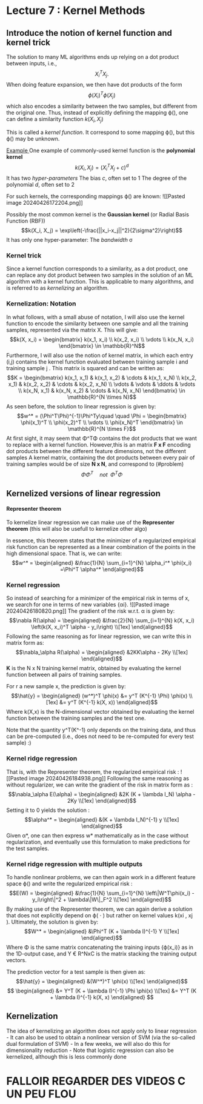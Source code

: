 
# Lecture 7 : Kernel Methods

## Introduce the notion of kernel function and kernel trick

The solution to many ML algorithms ends up relying on a dot product between inputs, i.e., $$X_i^TX_j.$$
When doing feature expansion, we then have dot products of the form $$ϕ(X_i)^T ϕ(X_j)$$ which also encodes a similarity between the two samples, but different from the original one. 
Thus, instead of explicitly defining the mapping ϕ(), one can define a similarity function $k(X_i,X_j)$

This is called a *kernel function*. It correspond to some mapping ϕ(), but this ϕ() may be unknown. 

<u>Example </u>
One example of commonly-used kernel function is the **polynomial kernel** $$k(X_i, X_j) = (X_i^TX_j + c)^d$$ 
It has two *hyper-parameters*
	The bias *c*, often set to 1
	The degree of the polynomial *d*, often set to 2

For such kernels, the corresponding mappings ϕ() are known:
	![[Pasted image 20240426172204.png]]

Possibly the most common kernel is the **Gaussian kernel** (or Radial Basis Function (RBF)) $$k(X_i, X_j) = \exp\left(-\frac{||x_i-x_j||^2}{2\sigma^2}\right)$$
It has only one hyper-parameter: 
	The *bandwidth* σ

### Kernel trick
Since a kernel function corresponds to a similarity, as a dot product, one can replace any dot product between two samples in the solution of an ML algorithm with a kernel function. This is applicable to many algorithms, and is referred to as *kernelizing* an algorithm. 


### Kernelization: Notation 
In what follows, with a small abuse of notation, I will also use the kernel function to encode the similarity between one sample and all the training samples, represented via the matrix X. This will give: $$k(X, x_i) = \begin{bmatrix} k(x_1, x_i) \\ k(x_2, x_i) \\ \vdots \\ k(x_N, x_i) \end{bmatrix} \in \mathbb{R}^N$$
Furthermore, I will also use the notion of kernel matrix, in which each entry (i,j) contains the kernel function evaluated between training sample i and training sample j . This matrix is squared and can be written as: $$K = \begin{bmatrix} k(x_1, x_1) & k(x_1, x_2) & \cdots & k(x_1, x_N) \\ k(x_2, x_1) & k(x_2, x_2) & \cdots & k(x_2, x_N) \\ \vdots & \vdots & \ddots & \vdots \\ k(x_N, x_1) & k(x_N, x_2) & \cdots & k(x_N, x_N) \end{bmatrix} \in \mathbb{R}^{N \times N}$$As seen before, the solution to linear regression is given by: $$w^* = (\Phi^T\Phi)^{-1}\Phi^Ty\quad \quad \Phi = \begin{bmatrix} \phi(x_1)^T \\ \phi(x_2)^T \\ \vdots \\ \phi(x_N)^T \end{bmatrix} \in \mathbb{R}^{N \times F}$$
At first sight, it may seem that Φ^TΦ contains the dot products that we want to replace with a kernel function. 
	However,this is an matrix **F x F** encoding dot products between the different feature dimensions, not the different samples
	A kernel matrix, containing the dot products between every pair of training samples would be of size **N x N**, and correspond to (#problem)$$ΦΦ^T\quad not \;\;Φ^TΦ $$
## Kernelized versions of linear regression

#### Representer theorem
To kernelize linear regression we can make use of the **Representer theorem** (this will also be usefull to kernelize other algo)

In essence, this theorem states that the minimizer of a regularized empirical risk function can be represented as a linear combination of the points in the high dimensional space. That is, we can write: $$w^* = \begin{aligned} &\frac{1}{N} \sum_{i=1}^{N} \alpha_i^* \phi(x_i)  =\Phi^T \alpha^* \end{aligned}$$
### Kernel regression 
So instead of searching for a minimizer of the empirical risk in terms of x, we search for one in terms of new variables {αi}. 
![[Pasted image 20240426180820.png]]
The gradient of the risk w.r.t. α is given by: $$\nabla R(\alpha) = \begin{aligned} &\frac{2}{N} \sum_{i=1}^{N} k(X, x_i) \left(k(X, x_i)^T \alpha - y_i\right) \\[1ex] \end{aligned}$$
Following the same reasoning as for linear regression, we can write this in matrix form as: $$\nabla_\alpha R(\alpha) = \begin{aligned} &2KK\alpha - 2Ky \\[1ex] \end{aligned}$$
**K** is the N x N training kernel matrix, obtained by evaluating the kernel function between all pairs of training samples. 

For r a new sample x, the prediction is given by: $$\hat{y} =  \begin{aligned} (w^*)^T \phi(x)   &= y^T (K^{-1} \Phi) \phi(x) \\[1ex] &= y^T (K^{-1} k(X, x)) \end{aligned}$$
Where k(X,x) is the N-dimensional vector obtained by evaluating the kernel function between the training samples and the test one. 

Note that the quantity y^T(K^-1) only depends on the training data, and thus can be pre-computed (i.e., does not need to be re-computed for every test sample) :)

### Kernel ridge regression 
That is, with the Representer theorem, the regularized empirical risk : 
![[Pasted image 20240426184938.png]]
Following the same reasoning as without regularizer, we can write the gradient of the risk in matrix form as : $$\nabla_\alpha E(\alpha) = \begin{aligned} &2K (K + \lambda I_N) \alpha - 2Ky \\[1ex] \end{aligned}$$Setting it to 0 yields the solution : $$\alpha^* = \begin{aligned} &(K + \lambda I_N)^{-1} y \\[1ex] \end{aligned}$$Given α*, one can then express w* mathematically as in the case without regularization, and eventually use this formulation to make predictions for the test samples. 


### Kernel ridge regression with multiple outputs
To handle nonlinear problems, we can then again work in a different feature space ϕ() and write the regularized empirical risk : $$E(W) = \begin{aligned} &\frac{1}{N} \sum_{i=1}^{N} \left\|W^T\phi(x_i) - y_i\right\|^2 + \lambda\|W\|_F^2 \\[1ex] \end{aligned}$$By making use of the Representer theorem, we can again derive a solution that does not explicitly depend on ϕ( ⋅ ) but rather on kernel values  k(xi , xj ). 
Ultimately, the solution is given by: $$W^* = \begin{aligned} &\Phi^T (K + \lambda I)^{-1} Y \\[1ex] \end{aligned}$$
Where Φ is the same matrix concatenating the training inputs {ϕ(x_i)} as in the 1D-output case, and Y € R^NxC is the matrix stacking the training output vectors. 

The prediction vector for a test sample is then given as: $$\hat{y} = \begin{aligned} &(W^*)^T \phi(x) \\[1ex] \end{aligned}$$
$$  \begin{aligned}   &= Y^T (K + \lambda I)^{-1} \Phi \phi(x) \\[1ex] &= Y^T (K + \lambda I)^{-1} k(X, x) \end{aligned} $$

## Kernelization 
The idea of kernelizing an algorithm does not apply only to linear regression 
	- It can also be used to obtain a nonlinear version of SVM (via the so-called dual formulation of SVM) 
	- In a few weeks, we will also do this for dimensionality reduction
	- Note that logistic regression can also be kernelized, although this is less commonly done


#  FALLOIR REGARDER DES VIDEOS C UN PEU FLOU
